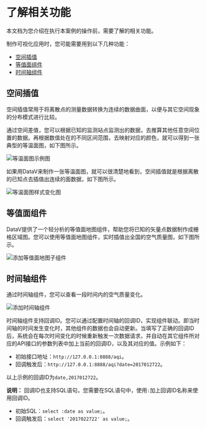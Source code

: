 # 了解相关功能

本文档为您介绍在执行本案例的操作前，需要了解的相关功能。

制作可视化应用时，您可能需要用到以下几种功能：

-   [空间插值](#section_94t_hh8_idy)
-   [等值面组件](#section_9ar_u3a_wt2)
-   [时间轴组件](#section_93c_jci_xc3)

## 空间插值

空间插值常用于将离散点的测量数据转换为连续的数据曲面，以便与其它空间现象的分布模式进行比较。

通过空间差值，您可以根据已知的监测站点监测出的数据，去推算其他任意空间位置的数据。再根据数值处在的不同区间范围，去映射对应的颜色，就可以得到一张典型的等温面图，如下图所示。

![等温面图示例图](https://static-aliyun-doc.oss-accelerate.aliyuncs.com/assets/img/zh-CN/9759922951/p9268.png)

如果用DataV来制作一张等温面图，就可以很清楚地看到，空间插值就是根据离散的已知点去插值出连续的面数据，如下图所示。

![等温面图样式变化图](https://static-aliyun-doc.oss-accelerate.aliyuncs.com/assets/img/zh-CN/0859922951/p47657.png)

## 等值面组件

DataV提供了一个轻分析的等值面地图组件，帮助您将已知的矢量点数据制作成栅格区域图。您可以使用等值面地图组件，实时插值出全国的空气质量图，如下图所示。

![添加等值面地图子组件](https://static-aliyun-doc.oss-accelerate.aliyuncs.com/assets/img/zh-CN/0859922951/p9377.png)

## 时间轴组件

通过时间轴组件，您可以查看一段时间内的空气质量变化。

![添加时间轴组件](https://static-aliyun-doc.oss-accelerate.aliyuncs.com/assets/img/zh-CN/3431839061/p9378.png)

时间轴组件支持回调ID。您可以通过配置时间轴的回调ID，实现组件联动。即当时间轴的时间发生变化时，其他组件的数据也会自动更新。当填写了正确的回调ID后，系统会在每次时间变化的时候重新触发一次数据请求，并自动在其它组件所对应的API接口的参数列表中加上当前的回调ID，以及其对应的值。示例如下：

-   初始接口地址：`http://127.0.0.1:8888/aqi`。
-   回调触发后：`http://127.0.0.1:8888/aqi?date=2017012722`。

以上示例的回调ID为`date,2017012722`。

**说明：** 回调ID也支持SQL语句，您需要在SQL语句中，使用`:`加上回调ID名称来使用回调ID。

-   初始SQL：`select :date as value;`。
-   回调触发后：`select '2017022722' as value;`。

